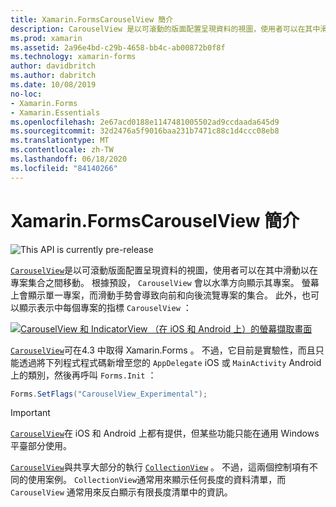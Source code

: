 ```yaml
---
title: Xamarin.FormsCarouselView 簡介
description: CarouselView 是以可滾動的版面配置呈現資料的視圖，使用者可以在其中滑動以移動專案集合。
ms.prod: xamarin
ms.assetid: 2a96e4bd-c29b-4658-bb4c-ab00872b0f8f
ms.technology: xamarin-forms
author: davidbritch
ms.author: dabritch
ms.date: 10/08/2019
no-loc:
- Xamarin.Forms
- Xamarin.Essentials
ms.openlocfilehash: 2e67acd0188e1147481005502ad9ccdaada645d9
ms.sourcegitcommit: 32d2476a5f9016baa231b7471c88c1d4ccc08eb8
ms.translationtype: MT
ms.contentlocale: zh-TW
ms.lasthandoff: 06/18/2020
ms.locfileid: "84140266"
---
```

# <a name="xamarinforms-carouselview-introduction"></a>Xamarin.FormsCarouselView 簡介

![](~/media/shared/preview.png "This API is currently pre-release")

[`CarouselView`](xref:Xamarin.Forms.CarouselView)是以可滾動版面配置呈現資料的視圖，使用者可以在其中滑動以在專案集合之間移動。 根據預設， `CarouselView` 會以水準方向顯示其專案。 螢幕上會顯示單一專案，而滑動手勢會導致向前和向後流覽專案的集合。 此外，也可以顯示表示中每個專案的指標 `CarouselView` ：

[![CarouselView 和 IndicatorView （在 iOS 和 Android 上）的螢幕擷取畫面](populate-data-images/indicators.png "IndicatorView 圓形")](populate-data-images/indicators-large.png#lightbox "IndicatorView 圓形")

[`CarouselView`](xref:Xamarin.Forms.CarouselView)可在4.3 中取得 Xamarin.Forms 。 不過，它目前是實驗性，而且只能透過將下列程式程式碼新增至您的 `AppDelegate` iOS 或 `MainActivity` Android 上的類別，然後再呼叫 `Forms.Init` ：

```csharp
Forms.SetFlags("CarouselView_Experimental");
```

> [!IMPORTANT]
> [`CarouselView`](xref:Xamarin.Forms.CarouselView)在 iOS 和 Android 上都有提供，但某些功能只能在通用 Windows 平臺部分使用。

[`CarouselView`](xref:Xamarin.Forms.CarouselView)與共享大部分的執行 [`CollectionView`](xref:Xamarin.Forms.CollectionView) 。 不過，這兩個控制項有不同的使用案例。 `CollectionView`通常用來顯示任何長度的資料清單，而 `CarouselView` 通常用來反白顯示有限長度清單中的資訊。

